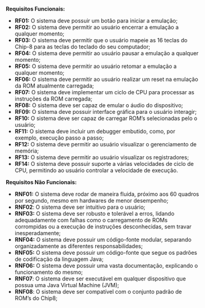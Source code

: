 **Requisitos Funcionais:**

* **RF01:** O sistema deve possuir um botão para iniciar a emulação;
* **RF02:** O sistema deve permitir ao usuário encerrar a emulação a qualquer momento;  
* **RF03:** O sistema deve permitir que o usuário mapeie as 16 teclas do Chip-8 para as teclas do teclado do seu computador;  
* **RF04:** O sistema deve permitir ao usuário pausar a emulação a qualquer momento;
* **RF05:** O sistema deve permitir ao usuário retomar a emulação a qualquer momento;  
* **RF06:** O sistema deve permitir ao usuário realizar um reset na emulação da ROM atualmente carregada;  
* **RF07:** O sistema deve implementar um ciclo de CPU para processar as instruções da ROM carregada;  
* **RF08:** O sistema deve ser capaz de emular o áudio do dispositivo;  
* **RF09:** O sistema deve possuir interface gráfica para o usuário interagir;  
* **RF10:** O sistema deve ser capaz de carregar ROM’s selecionadas pelo o usuário;  
* **RF11:** O sistema deve incluir um debugger embutido, como, por exemplo, execução passo a passo;  
* **RF12:** O sistema deve permitir ao usuário visualizar o gerenciamento de memória;  
* **RF13:** O sistema deve permitir ao usuário visualizar os registradores;  
* **RF14:** O sistema deve possuir suporte a várias velocidades de ciclo de CPU, permitindo ao usuário controlar a velocidade de execução.  
  


**Requisitos Não Funcionais:**

* **RNF01:** O sistema deve rodar de maneira fluida, próximo aos 60 quadros por segundo, mesmo em hardwares de menor desempenho;  
* **RNF02**: O sistema deve ser intuitivo para o usuário;  
* **RNF03:** O sistema deve ser robusto e tolerável a erros, lidando adequadamente com falhas como o carregamento de ROMs corrompidas ou a execução de instruções desconhecidas, sem travar inesperadamente;  
* **RNF04:** O sistema deve possuir um código-fonte modular, separando organizadamente as diferentes responsabilidades;  
* **RNF05:** O sistema deve possuir um código-fonte que segue os padrões de codificação da linguagem Java;  
* **RNF06:** O sistema deve possuir uma vasta documentação, explicando o funcionamento do mesmo;  
* **RNF07**: O sistema deve ser executável em qualquer dispositivo que possua uma Java Virtual Machine (JVM);  
* **RNF08**: O sistema deve ser compatível com o conjunto padrão de ROM’s do Chip8;




  
